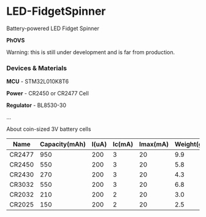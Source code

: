 # LED-FidgetSpinner
Battery-powered LED Fidget Spinner



**PhOVS**



Warning: this is still under development and is far from production.



### Devices & Materials

**MCU** - STM32L010K8T6

**Power** - CR2450 or CR2477 Cell

**Regulator** - BL8530-30

...



About coin-sized 3V battery cells

| Name   | Capacity(mAh) | I(uA) | Ic(mA) | Imax(mA) | Weight(g) |
| ------ | ------------- | ----- | ------ | -------- | --------- |
| CR2477 | 950           | 200   | 3      | 20       | 9.9       |
| CR2450 | 550           | 200   | 3      | 20       | 5.8       |
| CR2430 | 270           | 200   | 3      | 20       | 4.3       |
| CR3032 | 550           | 200   | 3      | 20       | 6.8       |
| CR2032 | 210           | 200   | 2      | 20       | 3.0       |
| CR2025 | 150           | 200   | 2      | 20       | 2.5       |

